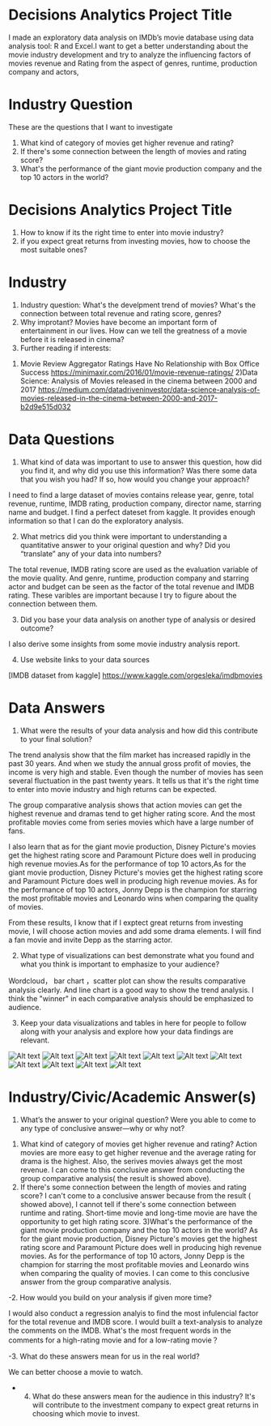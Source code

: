 # Decisions Analytics Project Title
I made an exploratory data analysis on IMDb’s movie database using data analysis tool: R and Excel.I want to get a better understanding  about the movie industry development and try to analyze the influencing factors of movies revenue and Rating from the aspect of genres, runtime, production company and actors,

# Industry Question
These are the questions that I want to investigate

1. What kind of category of movies get higher revenue and rating?
2. If there's some connection between the length of movies and rating score?
3. What's the performance of the giant movie production company and the top 10 actors in the world?

# Decisions Analytics Project Title
1. How to know if its the right time to enter into movie industry? 
2. if you expect great returns from investing movies, how to choose the most suitable ones? 


# Industry
 1. Industry question: What's the develpment trend of movies? What's the connection between total revenue and rating score, genres? 
 2. Why improtant? Movies have become an important form of entertainment in our lives. How can we tell the greatness of a movie before it is released in cinema? 
 3. Further reading if interests:
 1) Movie Review Aggregator Ratings Have No Relationship with Box Office Success
 https://minimaxir.com/2016/01/movie-revenue-ratings/
 2)Data Science: Analysis of Movies released in the cinema between 2000 and 2017
 https://medium.com/datadriveninvestor/data-science-analysis-of-movies-released-in-the-cinema-between-2000-and-2017-b2d9e515d032
 

# Data Questions
 1. What kind of data was important to use to answer this question, how did you find it, and why did you use this information? Was there some data that you wish you had? If so, how would you change your approach?
 
 I need to find a large dataset of movies contains release year, genre, total revenue, runtime, IMDB rating, production company, director name, starring name and budget. I find a perfect dateset from kaggle. It provides enough information so that I can do the exploratory analysis.
 
 2. What metrics did you think were important to understanding a quantitative answer to your original question and why? Did you “translate” any of your data into numbers?
 
 The total revenue, IMDB rating score are used as the evaluation variable of the movie quality. And genre, runtime, production company and starring actor and budget can be seen as the factor of the total revenue and IMDB rating. These varibles are important because I try to figure about the connection between them.
 
 3.  Did you base your data analysis on another type of analysis or desired outcome?
 
 I also derive some insights from some movie industry analysis report.
 
 4. Use website links to your data sources
 
[IMDB dataset from kaggle] https://www.kaggle.com/orgesleka/imdbmovies

# Data Answers
 1. What were the results of your data analysis and how did this contribute to your final solution?
 
 The trend analysis show that the film market has increased rapidly in the past 30 years. And when we study the annual gross profit of movies, the income is very high and stable. Even though the number of movies has seen several fluctuation in the past twenty years. It tells us that it's the right time to enter into movie industry and high returns can be expected.
 
 The group comparative analysis shows that action movies can get the highest revenue and dramas tend to get higher rating score. And the most profitable movies come from series movies which have a large number of fans.
 
 I also learn that as for the giant movie production, Disney Picture's movies get the highest rating score and Paramount Picture does well in producing high revenue movies.As for the performance of top 10 actors,As for the giant movie production, Disney Picture's movies get the highest rating score and Paramount Picture does well in producing high revenue movies.
 As for the performance of top 10 actors, Jonny Depp is the champion for starring the most profitable movies and Leonardo wins when comparing the quality of movies.

From these results, I know that if I exptect great returns from investing movie, I will choose action movies and add some drama elements. I will find a fan movie and invite Depp as the starring actor.
 
 
 
 2. What type of visualizations can best demonstrate what you found and what you think is important to emphasize to your audience?
 
 Wordcloud， bar chart ，scatter plot can show the results comparative analysis clearly. And line chart is a good way to show the trend analysis.
 I think the "winner" in each comparative analysis should be emphasized to audience.
 
 
 3. Keep your data visualizations and tables in here for people to follow along with your analysis and explore how your data findings are relevant. 
 
![Alt text](https://github.com/Mofan-coding/data-analytics-project-fall-2019-template/blob/master/year%20trend.png)
![Alt text](https://github.com/Mofan-coding/data-analytics-project-fall-2019-template/blob/master/year%20trend%20revenue.png)
![Alt text](https://github.com/Mofan-coding/data-analytics-project-fall-2019-template/blob/master/genre%20revneue.png)
![Alt text](https://github.com/Mofan-coding/data-analytics-project-fall-2019-template/blob/master/genre%20rate.png)
![Alt text](https://github.com/Mofan-coding/data-analytics-project-fall-2019-template/blob/master/runtime-rating.png)
![Alt text](https://github.com/Mofan-coding/data-analytics-project-fall-2019-template/blob/master/rating-revenue.png)
![Alt text](https://github.com/Mofan-coding/data-analytics-project-fall-2019-template/blob/master/giant%20company.png)
![Alt text](https://github.com/Mofan-coding/data-analytics-project-fall-2019-template/blob/master/company%20revenue.png)
![Alt text](https://github.com/Mofan-coding/data-analytics-project-fall-2019-template/blob/master/company%20rating.png)
![Alt text](https://github.com/Mofan-coding/data-analytics-project-fall-2019-template/blob/master/actor%20revneue.png)
![Alt text](https://github.com/Mofan-coding/data-analytics-project-fall-2019-template/blob/master/actor%20rating.png)

# Industry/Civic/Academic Answer(s)
 1. What’s the answer to your original question? Were you able to come to any type of conclusive answer—why or why not?
 
 1) What kind of category of movies get higher revenue and rating?
 Action movies are more easy to get higher revenue and the average rating for drama is the highest. Also, the serives movies always get the most revenue.
 I can come to this conclusive answer from conducting the group comparative analysis( the result is showed above).
 2) If there's some connection between the length of movies and rating score?
 I can't come to a conclusive answer because from the result ( showed above), I cannot tell if there's some connection between runtime and rating. Short-time movie and long-time movie are have the opportunity to get high rating score.
 3)What's the performance of the giant movie production company and the top 10 actors in the world?
 As for the giant movie production, Disney Picture's movies get the highest rating score and Paramount Picture does well in producing high revenue movies.
 As for the performance of top 10 actors, Jonny Depp is the champion for starring the most profitable movies and Leonardo wins when comparing the quality of movies.
 I can come to this conclusive answer from the group comparative analysis.
 

 
 -2. How would you build on your analysis if given more time?
 
 I would also conduct a regression analyis to find the most infulencial factor for the total revenue and IMDB score.
 I would built a text-analysis to analyze the comments on the IMDB. What's the most frequent words in the comments for a high-rating movie and for a low-rating movie？
 
 -3.  What do these answers mean for us in the real world?
 
 We can better choose a movie to watch.
 
 
 - 4. What do these answers mean for the audience in this industry?
 It's will contribute to the investment company to expect great returns in choosing which movie to invest.

